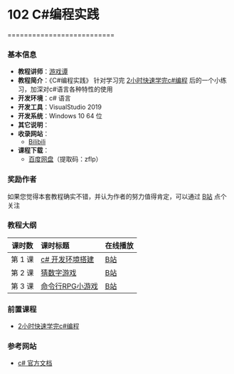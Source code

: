 # 102  C#编程实践

==========================

### 基本信息

- **教程讲师**：[游戏谭](https://space.bilibili.com/481436151)
- **教程简介**：《C#编程实践》 针对学习完 [2小时快速学完c#编程](https://www.bilibili.com/video/BV1sy4y1u7cw) 后的一个小练习，加深对c#语言各种特性的使用
- **开发环境**：c# 语言 
- **开发工具**：VisualStudio 2019
- **开发系统**：Windows 10 64 位
- **其它说明**：
- **收录网站**：
	- [Bilibili](https://www.bilibili.com/video/BV1sy4y1u7cw) 
- **课程下载**：
	- [百度网盘](https://pan.baidu.com/s/1f_GYjUuD5hB6rbwXQNbebQ )（提取码：zflp）

### 奖励作者
如果您觉得本套教程确实不错，并认为作者的努力值得肯定，可以通过 [B站](https://space.bilibili.com/481436151) 点个关注

### 教程大纲

| 课时数 | 课时标题 | 在线播放 |
|:-----:|:--------|:-------|
|第 1 课|[c# 开发环境搭建](Doc/Lecture01.md)|[B站](https://www.bilibili.com/video/BV1sy4y1u7cw?p=1) 
|第 2 课|[猜数字游戏](Doc/Lecture03.md)|[B站](https://www.bilibili.com/video/BV1sy4y1u7cw?p=2) 
|第 3 课|[命令行RPG小游戏](Doc/Lecture03.md)|[B站](https://www.bilibili.com/video/BV1sy4y1u7cw?p=3) 

### 前置课程
- [2小时快速学完c#编程](https://www.bilibili.com/video/BV1sy4y1u7cw)

### 参考网站

- [c# 官方文档](https://docs.microsoft.com/zh-cn/dotnet/csharp/)
